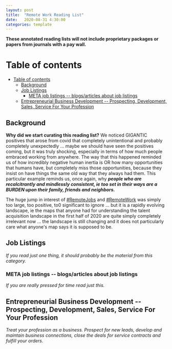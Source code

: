 ```yaml
---
layout: post
title:  "Remote Work Reading List"
date:   2020-08-31 4:30:00
categories: template
---
```



**These annotated reading lists will not include proprietary packages or papers from journals with a pay wall.**

# Table of contents
- [Table of contents](#table-of-contents)
  - [Background <a name="background"></a>](#background-)
  - [Job Listings <a name="paragraph1"></a>](#job-listings-)
    - [META job listings -- blogs/articles about job listings <a name="subparagraph1"></a>](#meta-job-listings----blogsarticles-about-job-listings-)
  - [Entrepreneurial Business Development -- Prospecting, Development, Sales, Service For Your Profession<a name="paragraph2"></a>](#entrepreneurial-business-development----prospecting-development-sales-service-for-your-profession)

## Background <a name="background"></a>

**Why did we start curating this reading list?**
We noticed GIGANTIC positives that arose from covid that completely unintentional and probably completely unexpectedly ... maybe we should have seen the positives coming, but it was truly shocking, especially in terms of how much people embraced working from anywhere. The way that this happened reminded us of how incredibly negative human inertia is OR how many opportunities that humans have, but completely miss those opportunities, because they insist on have things the same old way that they always had them. This particular example reminds us, once again, why ***people who are recalcitrantly and mindlessly consistent, ie too set in their ways are a BURDEN upon their family, friends and neighbors.***

The huge jump in interest of [#RemoteJobs](https://twitter.com/search?q=%23remotejobs&src=typeahead_click&f=live) and [#RemoteWork](https://twitter.com/search?q=%23remotework&src=typed_query&f=live) was simply too large, too positive, to0 significant to ignore ... but it is a rapidly evolving landscape, ie the maps that anyone had for understanding the talent acquisition landscape in the first half of 2020 are quite simply completely irrelevant now ... the landscape is still changing and it does not particularly care what anyone's map says it is supposed to be.


## Job Listings <a name="paragraph1"></a>

*If you read just one thing, it should probably be the material from this category.*

### META job listings -- blogs/articles about job listings <a name="subparagraph1"></a>

*If you are really pressed for time read just this.*

## Entrepreneurial Business Development -- Prospecting, Development, Sales, Service For Your Profession<a name="paragraph2"></a>

*Treat your profession as a business. Prospect for new leads, develop and maintain business connections, close the deals for service contracts and fulfill your orders.*